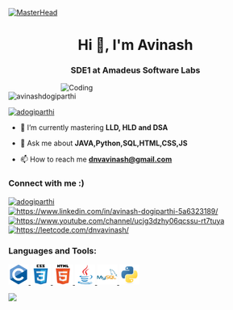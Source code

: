 [![MasterHead](https://sukhbinder.files.wordpress.com/2022/01/snow_banner_o.gif)](https://rishavchanda.io)
<h1 align="center">Hi 👋, I'm Avinash</h1>
<h3 align="center">SDE1 at Amadeus Software Labs</h3>
<img align="right" alt="Coding" width="400" src = "https://miro.medium.com/max/828/0*7Q3yvSIv_t0ioJ-Z.gif">

<p align="left"> <img src="https://komarev.com/ghpvc/?username=avinashdogiparthi&label=Profile%20views&color=0e75b6&style=flat" alt="avinashdogiparthi" /> </p>

<p align="left"> <a href="https://twitter.com/dnvavinash" target="blank"><img src="https://img.shields.io/twitter/follow/dnvavinash?logo=twitter&style=for-the-badge" alt="adogiparthi" /></a> </p>

- 🌱 I’m currently mastering **LLD, HLD and DSA**

- 💬 Ask me about **JAVA,Python,SQL,HTML,CSS,JS**

- 📫 How to reach me **dnvavinash@gmail.com**

<h3 align="left">Connect with me :)</h3>
<p align="left">
<a href="https://twitter.com/dnvavinash" target="blank"><img align="center" src="https://raw.githubusercontent.com/rahuldkjain/github-profile-readme-generator/master/src/images/icons/Social/twitter.svg" alt="adogiparthi" height="30" width="40" /></a>
<a href="https://www.linkedin.com/in/avinash-dogiparthi-5a6323189/" target="blank"><img align="center" src="https://raw.githubusercontent.com/rahuldkjain/github-profile-readme-generator/master/src/images/icons/Social/linked-in-alt.svg" alt="https://www.linkedin.com/in/avinash-dogiparthi-5a6323189/" height="30" width="40" /></a>
<a href="https://www.youtube.com/channel/UCJg3dzHY06qcssu-RT7TUyA" target="blank"><img align="center" src="https://raw.githubusercontent.com/rahuldkjain/github-profile-readme-generator/master/src/images/icons/Social/youtube.svg" alt="https://www.youtube.com/channel/ucjg3dzhy06qcssu-rt7tuya" height="30" width="40" /></a>
<a href="https://leetcode.com/u/dnvavinash/" target="blank"><img align="center" src="https://raw.githubusercontent.com/rahuldkjain/github-profile-readme-generator/master/src/images/icons/Social/leet-code.svg" alt="https://leetcode.com/dnvavinash/" height="30" width="40" /></a>
</p>

<h3 align="left">Languages and Tools:</h3>
<p align="left"> <a href="https://www.cprogramming.com/" target="_blank" rel="noreferrer"> <img src="https://raw.githubusercontent.com/devicons/devicon/master/icons/c/c-original.svg" alt="c" width="40" height="40"/> </a> <a href="https://www.w3schools.com/css/" target="_blank" rel="noreferrer"> <img src="https://raw.githubusercontent.com/devicons/devicon/master/icons/css3/css3-original-wordmark.svg" alt="css3" width="40" height="40"/> </a> <a href="https://www.w3.org/html/" target="_blank" rel="noreferrer"> <img src="https://raw.githubusercontent.com/devicons/devicon/master/icons/html5/html5-original-wordmark.svg" alt="html5" width="40" height="40"/> </a> <a href="https://www.java.com" target="_blank" rel="noreferrer"> <img src="https://raw.githubusercontent.com/devicons/devicon/master/icons/java/java-original.svg" alt="java" width="40" height="40"/> </a> <a href="https://www.mysql.com/" target="_blank" rel="noreferrer"> <img src="https://raw.githubusercontent.com/devicons/devicon/master/icons/mysql/mysql-original-wordmark.svg" alt="mysql" width="40" height="40"/> </a> <a href="https://www.python.org" target="_blank" rel="noreferrer"> <img src="https://raw.githubusercontent.com/devicons/devicon/master/icons/python/python-original.svg" alt="python" width="40" height="40"/> </a> </p>

<div>
  <img src="https://github-readme-stats.vercel.app/api/top-langs/?username=avinashdogiparthi&layout=compact"/>
</div>


